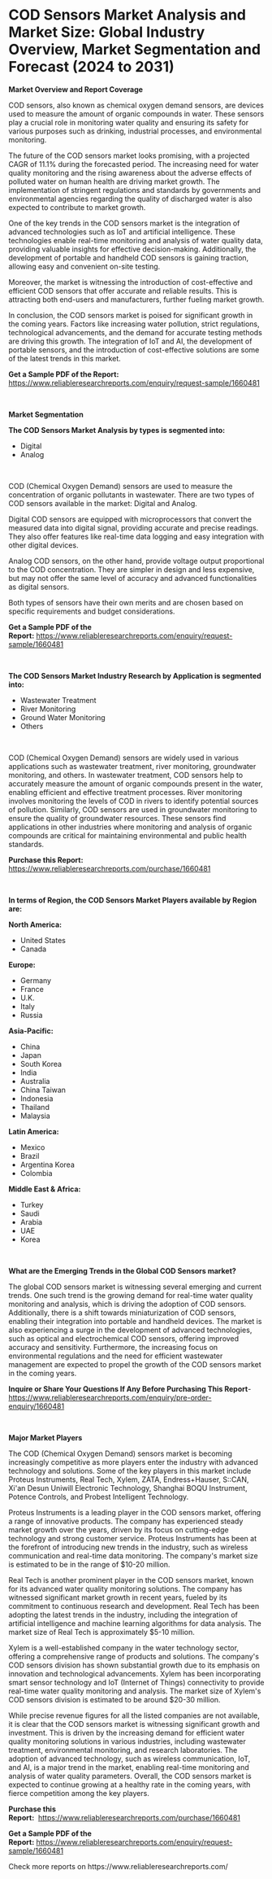 <p><h1>COD Sensors Market Analysis and Market Size: Global Industry Overview, Market Segmentation and Forecast (2024 to 2031)</h1></p><p><strong>Market Overview and Report Coverage</strong></p>
<p><p>COD sensors, also known as chemical oxygen demand sensors, are devices used to measure the amount of organic compounds in water. These sensors play a crucial role in monitoring water quality and ensuring its safety for various purposes such as drinking, industrial processes, and environmental monitoring.</p><p>The future of the COD sensors market looks promising, with a projected CAGR of 11.1% during the forecasted period. The increasing need for water quality monitoring and the rising awareness about the adverse effects of polluted water on human health are driving market growth. The implementation of stringent regulations and standards by governments and environmental agencies regarding the quality of discharged water is also expected to contribute to market growth.</p><p>One of the key trends in the COD sensors market is the integration of advanced technologies such as IoT and artificial intelligence. These technologies enable real-time monitoring and analysis of water quality data, providing valuable insights for effective decision-making. Additionally, the development of portable and handheld COD sensors is gaining traction, allowing easy and convenient on-site testing.</p><p>Moreover, the market is witnessing the introduction of cost-effective and efficient COD sensors that offer accurate and reliable results. This is attracting both end-users and manufacturers, further fueling market growth.</p><p>In conclusion, the COD sensors market is poised for significant growth in the coming years. Factors like increasing water pollution, strict regulations, technological advancements, and the demand for accurate testing methods are driving this growth. The integration of IoT and AI, the development of portable sensors, and the introduction of cost-effective solutions are some of the latest trends in this market.</p></p>
<p><strong>Get a Sample PDF of the Report:</strong> <a href="https://www.reliableresearchreports.com/enquiry/request-sample/1660481">https://www.reliableresearchreports.com/enquiry/request-sample/1660481</a></p>
<p>&nbsp;</p>
<p><strong>Market Segmentation</strong></p>
<p><strong>The COD Sensors Market Analysis by types is segmented into:</strong></p>
<p><ul><li>Digital</li><li>Analog</li></ul></p>
<p>&nbsp;</p>
<p><p>COD (Chemical Oxygen Demand) sensors are used to measure the concentration of organic pollutants in wastewater. There are two types of COD sensors available in the market: Digital and Analog. </p><p>Digital COD sensors are equipped with microprocessors that convert the measured data into digital signal, providing accurate and precise readings. They also offer features like real-time data logging and easy integration with other digital devices.</p><p>Analog COD sensors, on the other hand, provide voltage output proportional to the COD concentration. They are simpler in design and less expensive, but may not offer the same level of accuracy and advanced functionalities as digital sensors.</p><p>Both types of sensors have their own merits and are chosen based on specific requirements and budget considerations.</p></p>
<p><strong>Get a Sample PDF of the Report:</strong>&nbsp;<a href="https://www.reliableresearchreports.com/enquiry/request-sample/1660481">https://www.reliableresearchreports.com/enquiry/request-sample/1660481</a></p>
<p>&nbsp;</p>
<p><strong>The COD Sensors Market Industry Research by Application is segmented into:</strong></p>
<p><ul><li>Wastewater Treatment</li><li>River Monitoring</li><li>Ground Water Monitoring</li><li>Others</li></ul></p>
<p>&nbsp;</p>
<p><p>COD (Chemical Oxygen Demand) sensors are widely used in various applications such as wastewater treatment, river monitoring, groundwater monitoring, and others. In wastewater treatment, COD sensors help to accurately measure the amount of organic compounds present in the water, enabling efficient and effective treatment processes. River monitoring involves monitoring the levels of COD in rivers to identify potential sources of pollution. Similarly, COD sensors are used in groundwater monitoring to ensure the quality of groundwater resources. These sensors find applications in other industries where monitoring and analysis of organic compounds are critical for maintaining environmental and public health standards.</p></p>
<p><strong>Purchase this Report:</strong>&nbsp; <a href="https://www.reliableresearchreports.com/purchase/1660481">https://www.reliableresearchreports.com/purchase/1660481</a></p>
<p>&nbsp;</p>
<p><strong>In terms of Region, the COD Sensors Market Players available by Region are:</strong></p>
<p>
    <p> <strong> North America: </strong>
        <ul>
            <li>United States</li>
            <li>Canada</li>
        </ul>
        </p> 
    <p> <strong> Europe: </strong>
        <ul>
            <li>Germany</li>
            <li>France</li>
            <li>U.K.</li>
            <li>Italy</li>
            <li>Russia</li>
        </ul>
        </p> 
    <p> <strong> Asia-Pacific: </strong>
        <ul>
            <li>China</li>
            <li>Japan</li>
            <li>South Korea</li>
            <li>India</li>
            <li>Australia</li>
            <li>China Taiwan</li>
            <li>Indonesia</li>
            <li>Thailand</li>
            <li>Malaysia</li>
        </ul>
        </p> 
    <p> <strong> Latin America: </strong>
        <ul>
            <li>Mexico</li>
            <li>Brazil</li>
            <li>Argentina Korea</li>
            <li>Colombia</li>
        </ul>
        </p> 
    <p> <strong> Middle East & Africa: </strong>
        <ul>
            <li>Turkey</li>
            <li>Saudi</li>
            <li>Arabia</li>
            <li>UAE</li>
            <li>Korea</li>
        </ul>
    </p>
    </p>
<p>&nbsp;</p>
<p><strong>What are the Emerging Trends in the Global COD Sensors market?</strong></p>
<p><p>The global COD sensors market is witnessing several emerging and current trends. One such trend is the growing demand for real-time water quality monitoring and analysis, which is driving the adoption of COD sensors. Additionally, there is a shift towards miniaturization of COD sensors, enabling their integration into portable and handheld devices. The market is also experiencing a surge in the development of advanced technologies, such as optical and electrochemical COD sensors, offering improved accuracy and sensitivity. Furthermore, the increasing focus on environmental regulations and the need for efficient wastewater management are expected to propel the growth of the COD sensors market in the coming years.</p></p>
<p><strong>Inquire or Share Your Questions If Any Before Purchasing This Report</strong>- <a href="https://www.reliableresearchreports.com/enquiry/pre-order-enquiry/1660481">https://www.reliableresearchreports.com/enquiry/pre-order-enquiry/1660481</a></p>
<p>&nbsp;</p>
<p><strong>Major Market Players</strong></p>
<p><p>The COD (Chemical Oxygen Demand) sensors market is becoming increasingly competitive as more players enter the industry with advanced technology and solutions. Some of the key players in this market include Proteus Instruments, Real Tech, Xylem, ZATA, Endress+Hauser, S::CAN, Xi'an Desun Uniwill Electronic Technology, Shanghai BOQU Instrument, Potence Controls, and Probest Intelligent Technology.</p><p>Proteus Instruments is a leading player in the COD sensors market, offering a range of innovative products. The company has experienced steady market growth over the years, driven by its focus on cutting-edge technology and strong customer service. Proteus Instruments has been at the forefront of introducing new trends in the industry, such as wireless communication and real-time data monitoring. The company's market size is estimated to be in the range of $10-20 million.</p><p>Real Tech is another prominent player in the COD sensors market, known for its advanced water quality monitoring solutions. The company has witnessed significant market growth in recent years, fueled by its commitment to continuous research and development. Real Tech has been adopting the latest trends in the industry, including the integration of artificial intelligence and machine learning algorithms for data analysis. The market size of Real Tech is approximately $5-10 million.</p><p>Xylem is a well-established company in the water technology sector, offering a comprehensive range of products and solutions. The company's COD sensors division has shown substantial growth due to its emphasis on innovation and technological advancements. Xylem has been incorporating smart sensor technology and IoT (Internet of Things) connectivity to provide real-time water quality monitoring and analysis. The market size of Xylem's COD sensors division is estimated to be around $20-30 million.</p><p>While precise revenue figures for all the listed companies are not available, it is clear that the COD sensors market is witnessing significant growth and investment. This is driven by the increasing demand for efficient water quality monitoring solutions in various industries, including wastewater treatment, environmental monitoring, and research laboratories. The adoption of advanced technology, such as wireless communication, IoT, and AI, is a major trend in the market, enabling real-time monitoring and analysis of water quality parameters. Overall, the COD sensors market is expected to continue growing at a healthy rate in the coming years, with fierce competition among the key players.</p></p>
<p><strong>Purchase this Report:</strong>&nbsp;&nbsp;<a href="https://www.reliableresearchreports.com/purchase/1660481">https://www.reliableresearchreports.com/purchase/1660481</a></p>
<p></p>
<p><strong>Get a Sample PDF of the Report:</strong>&nbsp;<a href="https://www.reliableresearchreports.com/enquiry/request-sample/1660481">https://www.reliableresearchreports.com/enquiry/request-sample/1660481</a></p>
<p>Check more reports on https://www.reliableresearchreports.com/</p>